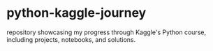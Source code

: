 # python-kaggle-journey
 repository showcasing my progress through Kaggle's Python course, including projects, notebooks, and solutions.
